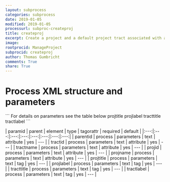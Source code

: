 ```yaml
---
layout: subprocess
categories: subprocess
date: 2019-01-05
modified: 2019-01-05
processurl: subproc-createproj
title: createproj
excerpt: Create a project and a default project tract associated with a default region
image: 
rootprocid: ManageProject
subprocid: createproj
author: Thomas Gumbricht
comments: True
share: True
---
```


<h1 class='foot-description'>Process XML structure and parameters</h1>
```
For details on parameters see the table below
<?xml version="1.0" ?>
<process>
  <!--Generated from python-->
  <userproj plotid="yourplotid" projectid="yourprojectid" siteid="yoursiteid" system="systemid" tractid="yourtractid" userid="youruserid"/>
  <period endday="DD" endmonth="MM" endyear="YYYY" seasonendday="DD" seasonendmonth="MM" seasonstartday="DD" seasonstartmonth="MM" startday="DD" startmonth="MM" startyear="YYYY" timestep="timestep"/>
  <parameters parentid="txtstring" projid="txtstring" projname="txtstring" tractid="txtstring" tractname="txtstring">
    <projtitle>projtitle</projtitle>
    <projlabel>projlabel</projlabel>
    <tracttitle>tracttitle</tracttitle>
    <tractlabel>tractlabel</tractlabel>
  </parameters>
</process>
```

| paramid | parent | element | type | tagorattr | required | default |
|:---:|:---:|:---:|:---:|:---:|:---:|:---:|:---:|
| parentid | process | parameters | text | attribute | yes | --- |
| tractid | process | parameters | text | attribute | yes | --- |
| tractname | process | parameters | text | attribute | yes | --- |
| projid | process | parameters | text | attribute | yes | --- |
| projname | process | parameters | text | attribute | yes | --- |
| projtitle | process | parameters | text | tag | yes | --- |
| projlabel | process | parameters | text | tag | yes | --- |
| tracttitle | process | parameters | text | tag | yes | --- |
| tractlabel | process | parameters | text | tag | yes | --- |
